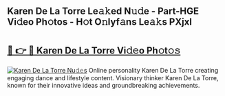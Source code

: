 ## Karen De La Torre Le𝚊𝚔ed N𝚞𝚍e - Part-HGE Vi𝚍eo Ph𝚘tos - H𝚘t O𝚗lyf𝚊ns Le𝚊𝚔s PXjxI

# <h2><a href="http://hf4dis.feru.top/?c=Karen+De+La+Torre">🔗 👉 🔴 Karen De La Torre Vi𝚍𝚎o Ph𝚘t𝚘𝚜</a></h2>

[![Karen De La Torre Nu𝚍𝚎s](https://i.imgur.com/0TWrTi3.gif)](http://hf4dis.feru.top/?c=Karen+De+La+Torre)
Online personality Karen De La Torre creating engaging dance and lifestyle content. Visionary thinker Karen De La Torre, known for their innovative ideas and groundbreaking achievements. 
